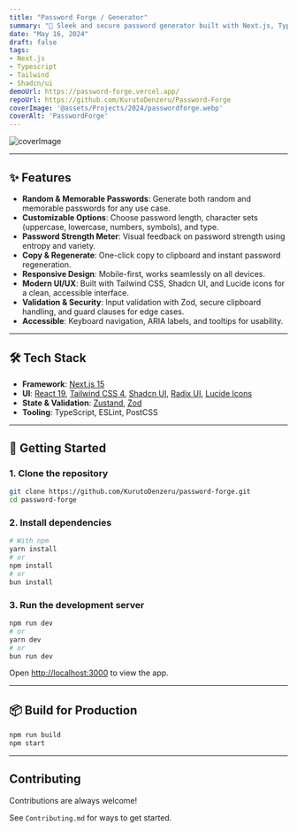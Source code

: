 ```yaml
---
title: "Password Forge / Generator"
summary: "🔑 Sleek and secure password generator built with Next.js, TypeScript, and shadcn/ui. Customize length, characters, and complexity. Generated client-side for privacy"
date: "May 16, 2024"
draft: false
tags:
- Next.js
- Typescript
- Tailwind
- Shadcn/ui
demoUrl: https://password-forge.vercel.app/
repoUrl: https://github.com/KurutoDenzeru/Password-Forge
coverImage: '@assets/Projects/2024/passwordforge.webp'
coverAlt: 'PasswordForge'
---
```


![coverImage](@assets/Projects/2024/passwordforge.webp)

---

## ✨ Features

- **Random & Memorable Passwords**: Generate both random and memorable passwords for any use case.
- **Customizable Options**: Choose password length, character sets (uppercase, lowercase, numbers, symbols), and type.
- **Password Strength Meter**: Visual feedback on password strength using entropy and variety.
- **Copy & Regenerate**: One-click copy to clipboard and instant password regeneration.
- **Responsive Design**: Mobile-first, works seamlessly on all devices.
- **Modern UI/UX**: Built with Tailwind CSS, Shadcn UI, and Lucide icons for a clean, accessible interface.
- **Validation & Security**: Input validation with Zod, secure clipboard handling, and guard clauses for edge cases.
- **Accessible**: Keyboard navigation, ARIA labels, and tooltips for usability.

---

## 🛠️ Tech Stack

- **Framework**: [Next.js 15](https://nextjs.org/)
- **UI**: [React 19](https://react.dev/), [Tailwind CSS 4](https://tailwindcss.com/), [Shadcn UI](https://ui.shadcn.com/), [Radix UI](https://www.radix-ui.com/), [Lucide Icons](https://lucide.dev/)
- **State & Validation**: [Zustand](https://zustand-demo.pmnd.rs/), [Zod](https://zod.dev/)
- **Tooling**: TypeScript, ESLint, PostCSS

---

## 🚀 Getting Started

### 1. Clone the repository

```bash
git clone https://github.com/KurutoDenzeru/password-forge.git
cd password-forge
```

### 2. Install dependencies

```bash
# With npm
yarn install
# or
npm install
# or
bun install
```

### 3. Run the development server

```bash
npm run dev
# or
yarn dev
# or
bun run dev
```

Open [http://localhost:3000](http://localhost:3000) to view the app.

---

## 📦 Build for Production

```bash
npm run build
npm start
```

---

## Contributing

Contributions are always welcome!

See `Contributing.md` for ways to get started.

<!-- Please adhere to this project's `Code of Conduct`. -->
